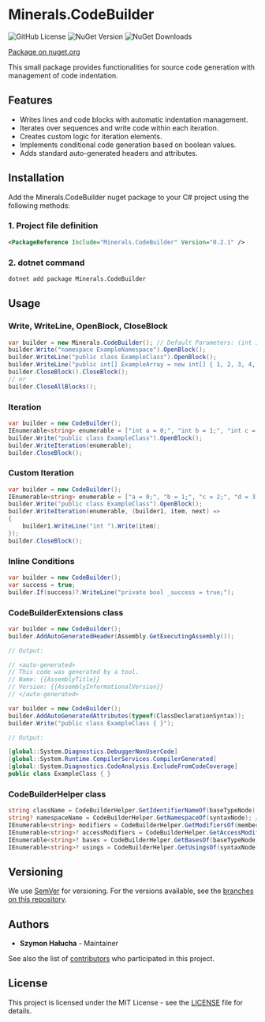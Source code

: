 # Minerals.CodeBuilder

![GitHub License](https://img.shields.io/github/license/SzymonHalucha/Minerals.CodeBuilder?style=for-the-badge)
![NuGet Version](https://img.shields.io/nuget/v/Minerals.CodeBuilder?style=for-the-badge)
![NuGet Downloads](https://img.shields.io/nuget/dt/Minerals.CodeBuilder?style=for-the-badge)

[Package on nuget.org](https://www.nuget.org/packages/Minerals.CodeBuilder/)

This small package provides functionalities for source code generation with management of code indentation.

## Features

- Writes lines and code blocks with automatic indentation management.
- Iterates over sequences and write code within each iteration.
- Creates custom logic for iteration elements.
- Implements conditional code generation based on boolean values.
- Adds standard auto-generated headers and attributes.

## Installation

Add the Minerals.CodeBuilder nuget package to your C# project using the following methods:

### 1. Project file definition

```xml
<PackageReference Include="Minerals.CodeBuilder" Version="0.2.1" />
```

### 2. dotnet command

```bat
dotnet add package Minerals.CodeBuilder
```

## Usage

### Write, WriteLine, OpenBlock, CloseBlock

```csharp
var builder = new Minerals.CodeBuilder(); // Default Parameters: (int indentationSize = 4, int indentationLevel = 0)
builder.Write("namespace ExampleNamespace").OpenBlock();
builder.WriteLine("public class ExampleClass").OpenBlock();
builder.WriteLine("public int[] ExampleArray = new int[] { 1, 2, 3, 4, 5 };");
builder.CloseBlock().CloseBlock();
// or
builder.CloseAllBlocks();
```

### Iteration

```csharp
var builder = new CodeBuilder();
IEnumerable<string> enumerable = ["int a = 0;", "int b = 1;", "int c = 2;", "int d = 3;", "int e = 4;"];
builder.Write("public class ExampleClass").OpenBlock();
builder.WriteIteration(enumerable);
builder.CloseBlock();
```

### Custom Iteration

```csharp
var builder = new CodeBuilder();
IEnumerable<string> enumerable = ["a = 0;", "b = 1;", "c = 2;", "d = 3;", "e = 4;"];
builder.Write("public class ExampleClass").OpenBlock();
builder.WriteIteration(enumerable, (builder1, item, next) =>
{
    builder1.WriteLine("int ").Write(item);
});
builder.CloseBlock();
```

### Inline Conditions

```csharp
var builder = new CodeBuilder();
var success = true;
builder.If(success)?.WriteLine("private bool _success = true;");
```

### CodeBuilderExtensions class

```csharp
var builder = new CodeBuilder();
builder.AddAutoGeneratedHeader(Assembly.GetExecutingAssembly());

// Output:

// <auto-generated>
// This code was generated by a tool.
// Name: {{AssemblyTitle}}
// Version: {{AssemblyInformationalVersion}}
// </auto-generated>
```

```csharp
var builder = new CodeBuilder();
builder.AddAutoGeneratedAttributes(typeof(ClassDeclarationSyntax));
builder.Write("public class ExampleClass { }");

// Output:

[global::System.Diagnostics.DebuggerNonUserCode]
[global::System.Runtime.CompilerServices.CompilerGenerated]
[global::System.Diagnostics.CodeAnalysis.ExcludeFromCodeCoverage]
public class ExampleClass { }
```

### CodeBuilderHelper class

```csharp
string className = CodeBuilderHelper.GetIdentifierNameOf(baseTypeNode);
string? namespaceName = CodeBuilderHelper.GetNamespaceOf(syntaxNode); // Block Namespace or File Scoped Namespace
IEnumerable<string> modifiers = CodeBuilderHelper.GetModifiersOf(memberNode); // All modifiers
IEnumerable<string>? accessModifiers = CodeBuilderHelper.GetAccessModifiersOf(memberNode); // Only private, protected, internal, public
IEnumerable<string>? bases = CodeBuilderHelper.GetBasesOf(baseTypeNode); // Base class and interfaces
IEnumerable<string>? usings = CodeBuilderHelper.GetUsingsOf(syntaxNode); // File usings and namespace usings
```

## Versioning

We use [SemVer](http://semver.org/) for versioning. For the versions available, see the [branches on this repository](https://github.com/SzymonHalucha/Minerals.CodeBuilder/branches).

## Authors

- **Szymon Hałucha** - Maintainer

See also the list of [contributors](https://github.com/SzymonHalucha/Minerals.CodeBuilder/contributors) who participated in this project.

## License

This project is licensed under the MIT License - see the [LICENSE](./LICENSE) file for details.
